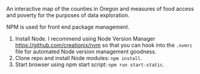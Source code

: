 An interactive map of the counties in Oregon and measures of food access and poverty for the purposes of data exploration.

NPM is used for front end package management. 

1. Install Node. I recommend using Node Version Manager https://github.com/creationix/nvm so that you can hook into the `.nvmrc` file for automated Node version management goodness. 
2. Clone repo and install Node modules: `npm install`.
3. Start browser using npm start script: `npm run start-static`. 



